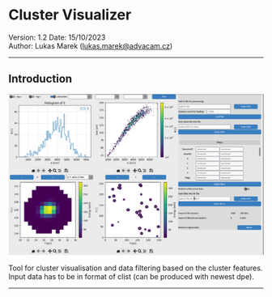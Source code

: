Cluster Visualizer
===============================================================
Version:            1.2
Date:               15/10/2023  
Author:             Lukas Marek (lukas.marek@advacam.cz)  

-------------------------------------------------------------------------------
Introduction
-------------------------------------------------------------------------------

![](./fig/preview.png)

Tool for cluster visualisation and data filtering based on the cluster features. 
Input data has to be in format of clist (can be produced with newest dpe).

-------------------------------------------------------------------------------